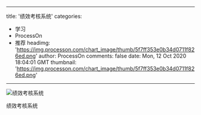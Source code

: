 
---
title: '绩效考核系统'
categories: 
 - 学习
 - ProcessOn
 - 推荐
headimg: 'https://img.processon.com/chart_image/thumb/5f7ff353e0b34d0711f826ed.png'
author: ProcessOn
comments: false
date: Mon, 12 Oct 2020 18:04:01 GMT
thumbnail: 'https://img.processon.com/chart_image/thumb/5f7ff353e0b34d0711f826ed.png'
---

<div>   
<img class="thumb" alt="绩效考核系统" src="https://img.processon.com/chart_image/thumb/5f7ff353e0b34d0711f826ed.png" referrerpolicy="no-referrer">
<p>绩效考核系统</p>  
</div>
            